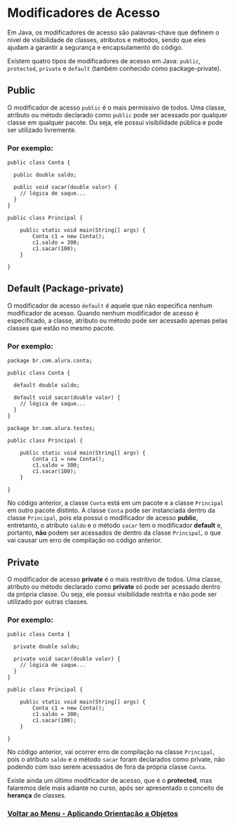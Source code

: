 # Modificadores de Acesso

Em Java, os modificadores de acesso são palavras-chave que definem o nível de visibilidade de classes, atributos e métodos, sendo que eles ajudam a garantir a segurança e encapsulamento do código.

Existem quatro tipos de modificadores de acesso em Java: `public`, `protected`, `private` e `default` (também conhecido como package-private).

## Public

O modificador de acesso `public` é o mais permissivo de todos. Uma classe, atributo ou método declarado como `public` pode ser acessado por qualquer classe em qualquer pacote. Ou seja, ele possui visibilidade pública e pode ser utilizado livremente. 

### Por exemplo:

```
public class Conta {

  public double saldo;

  public void sacar(double valor) {
    // lógica de saque...
  }
}
```
```
public class Principal {
    
    public static void main(String[] args) {
        Conta c1 = new Conta();
        c1.saldo = 300;
        c1.sacar(100);
    }

}
```

## Default (Package-private)

O modificador de acesso `default` é aquele que não especifica nenhum modificador de acesso. Quando nenhum modificador de acesso é especificado, a classe, atributo ou método pode ser acessado apenas pelas classes que estão no mesmo pacote. 

### Por exemplo:

```
package br.com.alura.conta;

public class Conta {

  default double saldo;

  default void sacar(double valor) {
    // lógica de saque...
  }
}
```
```
package br.com.alura.testes;

public class Principal {
    
    public static void main(String[] args) {
        Conta c1 = new Conta();
        c1.saldo = 300;
        c1.sacar(100);
    }

}
```

No código anterior, a classe `Conta` está em um pacote e a classe `Principal` em outro pacote distinto. A classe `Conta` pode ser instanciada dentro da classe `Principal`, pois ela possui o modificador de acesso **public**, entretanto, o atributo `saldo` e o método `sacar` tem o modificador **default** e, portanto, **não** podem ser acessados de dentro da classe `Principal`, o que vai causar um erro de compilação no código anterior.

## Private

O modificador de acesso **private** é o mais restritivo de todos. Uma classe, atributo ou método declarado como **private** só pode ser acessado dentro da própria classe. Ou seja, ele possui visibilidade restrita e não pode ser utilizado por outras classes. 

### Por exemplo:

```
public class Conta {

  private double saldo;

  private void sacar(double valor) {
    // lógica de saque...
  }
}
```
```
public class Principal {
    
    public static void main(String[] args) {
        Conta c1 = new Conta();
        c1.saldo = 300;
        c1.sacar(100);
    }

}
```

No código anterior, vai ocorrer erro de compilação na classe `Principal`, pois o atributo `saldo` e o método `sacar` foram declarados como private, não podendo com isso serem acessados de fora da própria classe `Conta`.

Existe ainda um último modificador de acesso, que é o **protected**, mas falaremos dele mais adiante no curso, após ser apresentado o conceito de **herança** de classes.

### [Voltar ao Menu - Aplicando Orientação a Objetos](../menu.md)